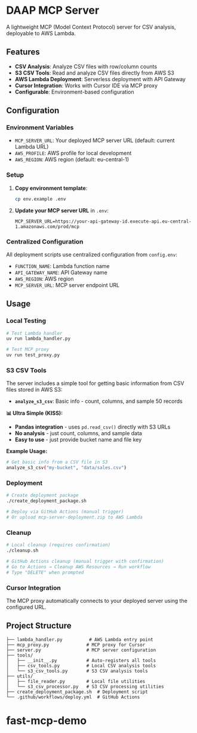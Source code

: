# DAAP MCP Server

A lightweight MCP (Model Context Protocol) server for CSV analysis, deployable to AWS Lambda.

## Features

- **CSV Analysis**: Analyze CSV files with row/column counts
- **S3 CSV Tools**: Read and analyze CSV files directly from AWS S3
- **AWS Lambda Deployment**: Serverless deployment with API Gateway
- **Cursor Integration**: Works with Cursor IDE via MCP proxy
- **Configurable**: Environment-based configuration

## Configuration

### Environment Variables

- `MCP_SERVER_URL`: Your deployed MCP server URL (default: current Lambda URL)
- `AWS_PROFILE`: AWS profile for local development
- `AWS_REGION`: AWS region (default: eu-central-1)

### Setup

1. **Copy environment template**:
   ```bash
   cp env.example .env
   ```

2. **Update your MCP server URL** in `.env`:
   ```
   MCP_SERVER_URL=https://your-api-gateway-id.execute-api.eu-central-1.amazonaws.com/prod/mcp
   ```

### Centralized Configuration

All deployment scripts use centralized configuration from `config.env`:

- `FUNCTION_NAME`: Lambda function name
- `API_GATEWAY_NAME`: API Gateway name
- `AWS_REGION`: AWS region
- `MCP_SERVER_URL`: MCP server endpoint URL

## Usage

### Local Testing

```bash
# Test Lambda handler
uv run lambda_handler.py

# Test MCP proxy
uv run test_proxy.py
```

### S3 CSV Tools

The server includes a simple tool for getting basic information from CSV files stored in AWS S3:

- **`analyze_s3_csv`**: Basic info - count, columns, and sample 50 records

**📊 Ultra Simple (KISS):**
- **Pandas integration** - uses `pd.read_csv()` directly with S3 URLs
- **No analysis** - just count, columns, and sample data
- **Easy to use** - just provide bucket name and file key

**Example Usage:**
```bash
# Get basic info from a CSV file in S3
analyze_s3_csv("my-bucket", "data/sales.csv")
```

### Deployment

```bash
# Create deployment package
./create_deployment_package.sh

# Deploy via GitHub Actions (manual trigger)
# Or upload mcp-server-deployment.zip to AWS Lambda
```

### Cleanup

```bash
# Local cleanup (requires confirmation)
./cleanup.sh

# GitHub Actions cleanup (manual trigger with confirmation)
# Go to Actions → Cleanup AWS Resources → Run workflow
# Type "DELETE" when prompted
```

### Cursor Integration

The MCP proxy automatically connects to your deployed server using the configured URL.

## Project Structure

```
├── lambda_handler.py          # AWS Lambda entry point
├── mcp_proxy.py              # MCP proxy for Cursor
├── server.py                 # MCP server configuration
├── tools/
│   ├── __init__.py           # Auto-registers all tools
│   ├── csv_tools.py          # Local CSV analysis tools
│   └── s3_csv_tools.py       # S3 CSV analysis tools
├── utils/
│   ├── file_reader.py        # Local file utilities
│   └── s3_csv_processor.py   # S3 CSV processing utilities
├── create_deployment_package.sh  # Deployment script
└── .github/workflows/deploy.yml  # GitHub Actions
```
# fast-mcp-demo
